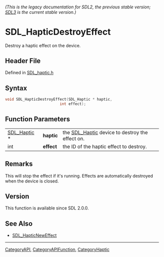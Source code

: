 ###### (This is the legacy documentation for SDL2, the previous stable version; [SDL3](https://wiki.libsdl.org/SDL3/) is the current stable version.)
# SDL_HapticDestroyEffect

Destroy a haptic effect on the device.

## Header File

Defined in [SDL_haptic.h](https://github.com/libsdl-org/SDL/blob/SDL2/include/SDL_haptic.h)

## Syntax

```c
void SDL_HapticDestroyEffect(SDL_Haptic * haptic,
                         int effect);
```

## Function Parameters

|                            |            |                                                               |
| -------------------------- | ---------- | ------------------------------------------------------------- |
| [SDL_Haptic](SDL_Haptic) * | **haptic** | the [SDL_Haptic](SDL_Haptic) device to destroy the effect on. |
| int                        | **effect** | the ID of the haptic effect to destroy.                       |

## Remarks

This will stop the effect if it's running. Effects are automatically
destroyed when the device is closed.

## Version

This function is available since SDL 2.0.0.

## See Also

- [SDL_HapticNewEffect](SDL_HapticNewEffect)

----
[CategoryAPI](CategoryAPI), [CategoryAPIFunction](CategoryAPIFunction), [CategoryHaptic](CategoryHaptic)

